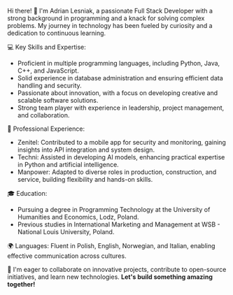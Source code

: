 Hi there! 👋 I'm Adrian Lesniak, a passionate Full Stack Developer with a strong background in programming and a knack for solving complex problems. 
My journey in technology has been fueled by curiosity and a dedication to continuous learning.

💻 Key Skills and Expertise:

- Proficient in multiple programming languages, including Python, Java, C++, and JavaScript.
- Solid experience in database administration and ensuring efficient data handling and security.
- Passionate about innovation, with a focus on developing creative and scalable software solutions.
- Strong team player with experience in leadership, project management, and collaboration.

🌟 Professional Experience:

- Zenitel: Contributed to a mobile app for security and monitoring, gaining insights into API integration and system design.
- Techni: Assisted in developing AI models, enhancing practical expertise in Python and artificial intelligence.
- Manpower: Adapted to diverse roles in production, construction, and service, building flexibility and hands-on skills.

🎓 Education:

- Pursuing a degree in Programming Technology at the University of Humanities and Economics, Lodz, Poland.
- Previous studies in International Marketing and Management at WSB - National Louis University, Poland.

🌍 Languages:
Fluent in Polish, English, Norwegian, and Italian, enabling effective communication across cultures.

🚀 I'm eager to collaborate on innovative projects, contribute to open-source initiatives, and learn new technologies. 
**Let's build something amazing together!**
